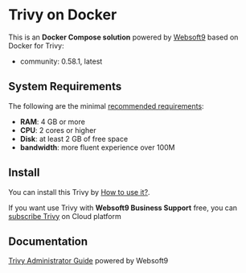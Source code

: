# Trivy on Docker  

This is an **Docker Compose solution** powered by [Websoft9](https://www.websoft9.com) based on Docker for Trivy:


 - community:  0.58.1, latest


## System Requirements

The following are the minimal [recommended requirements](https://aquasecurity.github.io/trivy/v0.53/docs/):

* **RAM**: 4 GB or more
* **CPU**: 2 cores or higher
* **Disk**: at least 2 GB of free space
* **bandwidth**: more fluent experience over 100M  

## Install

You can install this Trivy by [How to use it?](https://github.com/Websoft9/docker-library#how-to-use-it).   

If you want use Trivy with **Websoft9 Business Support** free, you can [subscribe Trivy](https://www.websoft9.com/apps) on Cloud platform

## Documentation

[Trivy Administrator Guide](https://support.websoft9.com/docs/trivy) powered by Websoft9